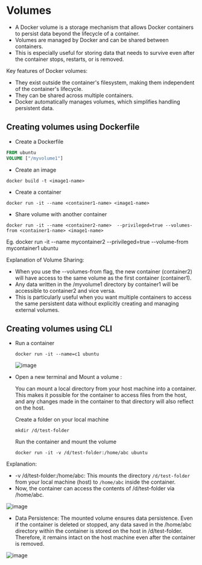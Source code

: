 # Volumes

- A Docker volume is a storage mechanism that allows Docker containers to persist data beyond the lifecycle of a container.
- Volumes are managed by Docker and can be shared between containers.
- This is especially useful for storing data that needs to survive even after the container stops, restarts, or is removed.


Key features of Docker volumes:

- They exist outside the container's filesystem, making them independent of the container's lifecycle.
- They can be shared across multiple containers.
- Docker automatically manages volumes, which simplifies handling persistent data.

## Creating volumes using Dockerfile
   
- Create a Dockerfile
  
```dockerfile
FROM ubuntu
VOLUME ["/myvolume1"]
```

- Create an image
  
`docker build -t <image1-name>`

- Create a container
  
`docker run -it --name <container1-name> <image1-name>`

- Share volume with another container

`docker run -it --name <container2-name>  --privileged=true --volumes-from <container1-name> <image1-name>`

  Eg. docker run -it  --name mycontainer2 --privileged=true --volume-from mycontainer1 ubuntu

Explanation of Volume Sharing:

- When you use the --volumes-from flag, the new container (container2) will have access to the same volume as the first container (container1). 
- Any data written in the /myvolume1 directory by container1 will be accessible to container2 and vice versa.
- This is particularly useful when you want multiple containers to access the same persistent data without explicitly creating and managing external volumes.
  
 ## Creating volumes using CLI

- Run a container
  
  `docker run -it --name=c1 ubuntu`

   ![image](https://github.com/user-attachments/assets/b5c66956-2ba4-4f35-892c-a12537dabbec)

- Open a new terminal and Mount a volume :
  
   You can mount a local directory from your host machine into a container. This makes it possible for the container to access files from the host, and any changes 
   made in the container to that directory will also reflect on the host.
  
  Create a folder on your local machine
  
   `mkdir /d/test-folder`
  
  Run the container and mount the volume
  
  `docker run -it -v /d/test-folder:/home/abc ubuntu`

Explanation:

- -v /d/test-folder:/home/abc: This mounts the directory `/d/test-folder` from your local machine (host) to `/home/abc` inside the container.
- Now, the container can access the contents of /d/test-folder via /home/abc.

![image](https://github.com/user-attachments/assets/9bb18621-544a-4a71-a943-0489a06487cb)

- Data Persistence:
The mounted volume ensures data persistence. Even if the container is deleted or stopped, any data saved in the /home/abc directory within the container is stored on the host in /d/test-folder. Therefore, it remains intact on the host machine even after the container is removed.

![image](https://github.com/user-attachments/assets/7dfaae3c-ecfc-4f52-90a3-4cac1c6ddd58)
